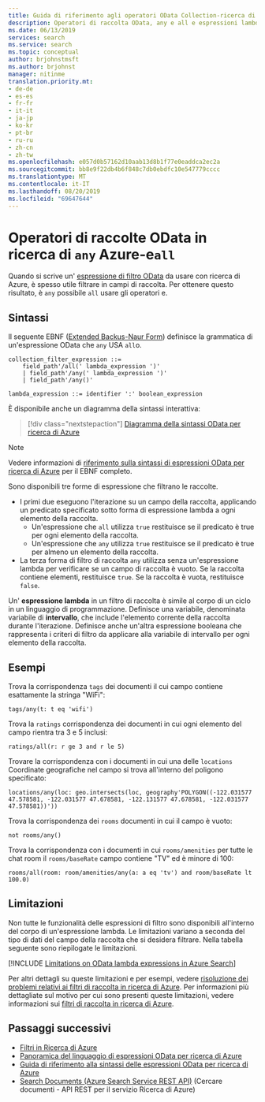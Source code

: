 ```yaml
---
title: Guida di riferimento agli operatori OData Collection-ricerca di Azure
description: Operatori di raccolta OData, any e all e espressioni lambda nelle query di ricerca di Azure.
ms.date: 06/13/2019
services: search
ms.service: search
ms.topic: conceptual
author: brjohnstmsft
ms.author: brjohnst
manager: nitinme
translation.priority.mt:
- de-de
- es-es
- fr-fr
- it-it
- ja-jp
- ko-kr
- pt-br
- ru-ru
- zh-cn
- zh-tw
ms.openlocfilehash: e057d0b57162d10aab13d8b1f77e0eaddca2ec2a
ms.sourcegitcommit: bb8e9f22db4b6f848c7db0ebdfc10e547779cccc
ms.translationtype: MT
ms.contentlocale: it-IT
ms.lasthandoff: 08/20/2019
ms.locfileid: "69647644"
---
```

# <a name="odata-collection-operators-in-azure-search---any-and-all"></a>Operatori di raccolte OData in ricerca di `any` Azure-e`all`

Quando si scrive un' [espressione di filtro OData](query-odata-filter-orderby-syntax.md) da usare con ricerca di Azure, è spesso utile filtrare in campi di raccolta. Per ottenere questo risultato, è `any` possibile `all` usare gli operatori e.

## <a name="syntax"></a>Sintassi

Il seguente EBNF ([Extended Backus-Naur Form](https://en.wikipedia.org/wiki/Extended_Backus–Naur_form)) definisce la grammatica di un'espressione OData che `any` USA `all`o.

<!-- Upload this EBNF using https://bottlecaps.de/rr/ui to create a downloadable railroad diagram. -->

```
collection_filter_expression ::=
    field_path'/all(' lambda_expression ')'
    | field_path'/any(' lambda_expression ')'
    | field_path'/any()'

lambda_expression ::= identifier ':' boolean_expression
```

È disponibile anche un diagramma della sintassi interattiva:

> [!div class="nextstepaction"]
> [Diagramma della sintassi OData per ricerca di Azure](https://azuresearch.github.io/odata-syntax-diagram/#collection_filter_expression)

> [!NOTE]
> Vedere informazioni di [riferimento sulla sintassi di espressioni OData per ricerca di Azure](search-query-odata-syntax-reference.md) per il EBNF completo.

Sono disponibili tre forme di espressione che filtrano le raccolte.

- I primi due eseguono l'iterazione su un campo della raccolta, applicando un predicato specificato sotto forma di espressione lambda a ogni elemento della raccolta.
  - Un'espressione che `all` utilizza `true` restituisce se il predicato è true per ogni elemento della raccolta.
  - Un'espressione che `any` utilizza `true` restituisce se il predicato è true per almeno un elemento della raccolta.
- La terza forma di filtro di raccolta `any` utilizza senza un'espressione lambda per verificare se un campo di raccolta è vuoto. Se la raccolta contiene elementi, restituisce `true`. Se la raccolta è vuota, restituisce `false`.

Un' **espressione lambda** in un filtro di raccolta è simile al corpo di un ciclo in un linguaggio di programmazione. Definisce una variabile, denominata variabile di **intervallo**, che include l'elemento corrente della raccolta durante l'iterazione. Definisce anche un'altra espressione booleana che rappresenta i criteri di filtro da applicare alla variabile di intervallo per ogni elemento della raccolta.

## <a name="examples"></a>Esempi

Trova la corrispondenza `tags` dei documenti il cui campo contiene esattamente la stringa "WiFi":

    tags/any(t: t eq 'wifi')

Trova la `ratings` corrispondenza dei documenti in cui ogni elemento del campo rientra tra 3 e 5 inclusi:

    ratings/all(r: r ge 3 and r le 5)

Trovare la corrispondenza con i documenti in cui una delle `locations` Coordinate geografiche nel campo si trova all'interno del poligono specificato:

    locations/any(loc: geo.intersects(loc, geography'POLYGON((-122.031577 47.578581, -122.031577 47.678581, -122.131577 47.678581, -122.031577 47.578581))'))

Trova la corrispondenza dei `rooms` documenti in cui il campo è vuoto:

    not rooms/any()

Trova la corrispondenza con i documenti in cui `rooms/amenities` per tutte le chat room il `rooms/baseRate` campo contiene "TV" ed è minore di 100:

    rooms/all(room: room/amenities/any(a: a eq 'tv') and room/baseRate lt 100.0)

## <a name="limitations"></a>Limitazioni

Non tutte le funzionalità delle espressioni di filtro sono disponibili all'interno del corpo di un'espressione lambda. Le limitazioni variano a seconda del tipo di dati del campo della raccolta che si desidera filtrare. Nella tabella seguente sono riepilogate le limitazioni.

[!INCLUDE [Limitations on OData lambda expressions in Azure Search](../../includes/search-query-odata-lambda-limitations.md)]

Per altri dettagli su queste limitazioni e per esempi, vedere [risoluzione dei problemi relativi ai filtri di raccolta in ricerca di Azure](search-query-troubleshoot-collection-filters.md). Per informazioni più dettagliate sul motivo per cui sono presenti queste limitazioni, vedere informazioni sui [filtri di raccolta in ricerca di Azure](search-query-understand-collection-filters.md).

## <a name="next-steps"></a>Passaggi successivi  

- [Filtri in Ricerca di Azure](search-filters.md)
- [Panoramica del linguaggio di espressioni OData per ricerca di Azure](query-odata-filter-orderby-syntax.md)
- [Guida di riferimento alla sintassi delle espressioni OData per ricerca di Azure](search-query-odata-syntax-reference.md)
- [Search Documents &#40;Azure Search Service REST API&#41;](https://docs.microsoft.com/rest/api/searchservice/Search-Documents) (Cercare documenti - API REST per il servizio Ricerca di Azure)
